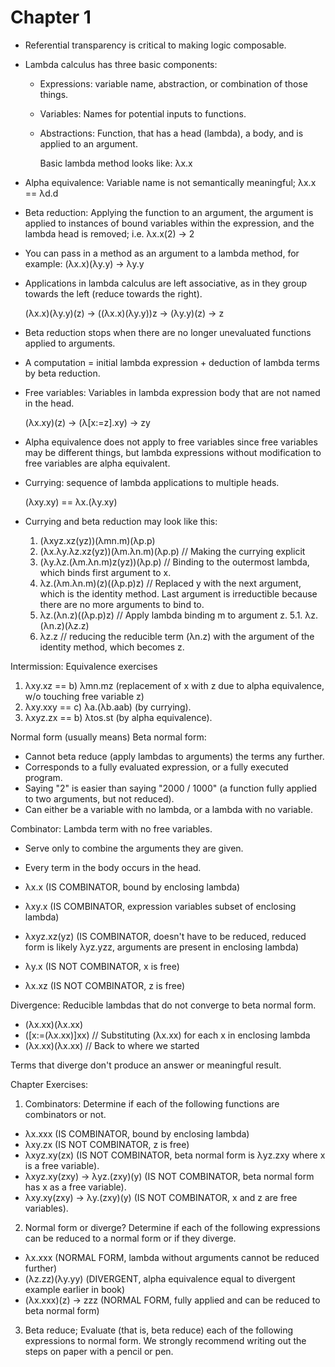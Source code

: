 # Chapter 1

- Referential transparency is critical to making logic composable.

- Lambda calculus has three basic components:
    - Expressions: variable name, abstraction, or combination of those things.
    - Variables: Names for potential inputs to functions.
    - Abstractions: Function, that has a head (lambda), a body, and is applied
      to an argument.

      Basic lambda method looks like: λx.x

- Alpha equivalence: Variable name is not semantically meaningful; λx.x == λd.d

- Beta reduction: Applying the function to an argument, the argument is applied
  to instances of bound variables within the expression, and the lambda head is
  removed; i.e. λx.x(2) -> 2

- You can pass in a method as an argument to a lambda method, for example:
  (λx.x)(λy.y) -> λy.y

- Applications in lambda calculus are left associative, as in they group towards
  the left (reduce towards the right).

  (λx.x)(λy.y)(z) -> ((λx.x)(λy.y))z -> (λy.y)(z) -> z

- Beta reduction stops when there are no longer unevaluated functions applied to
  arguments.

- A computation = initial lambda expression + deduction of lambda terms by beta
  reduction.

- Free variables: Variables in lambda expression body that are not named in the
  head.

  (λx.xy)(z) -> (λ[x:=z].xy) -> zy

- Alpha equivalence does not apply to free variables since free variables may be
  different things, but lambda expressions without modification to free
  variables are alpha equivalent.

- Currying: sequence of lambda applications to multiple heads.

  (λxy.xy) == λx.(λy.xy)

- Currying and beta reduction may look like this:

  1. (λxyz.xz(yz))(λmn.m)(λp.p)
  2. (λx.λy.λz.xz(yz))(λm.λn.m)(λp.p) // Making the currying explicit
  3. (λy.λz.(λm.λn.m)z(yz))(λp.p) // Binding to the outermost lambda, which
     binds first argument to x.
  4. λz.(λm.λn.m)(z)((λp.p)z) // Replaced y with the next argument, which is the
     identity method. Last argument is irreductible because there are no more
     arguments to bind to.
  5. λz.(λn.z)((λp.p)z) // Apply lambda binding m to argument z.
  5.1. λz.(λn.z)(λz.z)
  6. λz.z // reducing the reducible term (λn.z) with the argument of the
     identity method, which becomes z.

Intermission: Equivalence exercises

1. λxy.xz == b) λmn.mz (replacement of x with z due to alpha equivalence, w/o
   touching free variable z)
2. λxy.xxy == c) λa.(λb.aab) (by currying).
3. λxyz.zx == b) λtos.st (by alpha equivalence).

Normal form (usually means) Beta normal form:
- Cannot beta reduce (apply lambdas to arguments) the terms any further.
- Corresponds to a fully evaluated expression, or a fully executed program.
- Saying "2" is easier than saying "2000 / 1000" (a function fully applied to
  two arguments, but not reduced).
- Can either be a variable with no lambda, or a lambda with no variable.

Combinator: Lambda term with no free variables.
- Serve only to combine the arguments they are given.
- Every term in the body occurs in the head.

- λx.x (IS COMBINATOR, bound by enclosing lambda)
- λxy.x (IS COMBINATOR, expression variables subset of enclosing lambda)
- λxyz.xz(yz) (IS COMBINATOR, doesn't have to be reduced, reduced form is likely
  λyz.yzz, arguments are present in enclosing lambda)

- λy.x (IS NOT COMBINATOR, x is free)
- λx.xz (IS NOT COMBINATOR, z is free)

Divergence: Reducible lambdas that do not converge to beta normal form.

- (λx.xx)(λx.xx)
- ([x:=(λx.xx)]xx) // Substituting (λx.xx) for each x in enclosing lambda
- (λx.xx)(λx.xx) // Back to where we started

Terms that diverge don't produce an answer or meaningful result.

Chapter Exercises:

1. Combinators: Determine if each of the following functions are combinators or not.

- λx.xxx (IS COMBINATOR, bound by enclosing lambda)
- λxy.zx (IS NOT COMBINATOR, z is free)
- λxyz.xy(zx) (IS NOT COMBINATOR, beta normal form is λyz.zxy where x is a free
  variable).
- λxyz.xy(zxy) -> λyz.(zxy)(y) (IS NOT COMBINATOR, beta normal form has x as a
  free variable).
- λxy.xy(zxy) -> λy.(zxy)(y) (IS NOT COMBINATOR, x and z are free variables).

2. Normal form or diverge? Determine if each of the following expressions can be
   reduced to a normal form or if they diverge.

- λx.xxx (NORMAL FORM, lambda without arguments cannot be reduced further)
- (λz.zz)(λy.yy) (DIVERGENT, alpha equivalence equal to divergent example
  earlier in book)
- (λx.xxx)(z) -> zzz (NORMAL FORM, fully applied and can be reduced to beta
  normal form)

3. Beta reduce; Evaluate (that is, beta reduce) each of the following
   expressions to normal form. We strongly recommend writing out the steps on
   paper with a pencil or pen.
